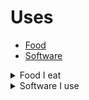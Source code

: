 # Uses

<div id=t>

- [Food](#food)
- [Software](#software)

</div>

<details><summary>Food I eat</summary>

## <a name=food>Food</a>

1/4 lamb's liver is 1.65 (GBP) at my butcher's. I eat it raw and by itself can satiate me for 2 days. I rarely eat any muscle meat, it's a lot more expensive and the opportunity cost both cost-wise and nutrient-wise are organs

 
If I have money left over, I'll usually buy sashimi. In price and taste order, first is salmon, then tuna, followed by scallops. But I love them all. I also eat smoked salmon usually accompanied with cheese.

I sip fruit juice or kefir throughout the day.

Everything above is my ideal pattern of eating and causes me to feel most optimal. I'd like to supplement in brains.

The girl who prepares miso soup at a restaurant is pretty, so I have found myself drinking it a lot lately.

</details>

<details><summary>Software I use</summary>

## <a name=software>Software</a>

My primary `$EDITOR` is acme, followed by vim. I am learning anvil as it has some interesting features

add music with album cover

